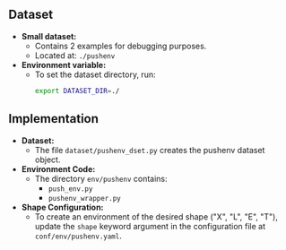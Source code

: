 ## Dataset

- **Small dataset:**  
  - Contains 2 examples for debugging purposes.
  - Located at: `./pushenv`
- **Environment variable:**  
  - To set the dataset directory, run:
    ```bash
    export DATASET_DIR=./
    ```

## Implementation

- **Dataset:**  
  - The file `dataset/pushenv_dset.py` creates the pushenv dataset object.
- **Environment Code:**  
  - The directory `env/pushenv` contains:
    - `push_env.py`
    - `pushenv_wrapper.py`
- **Shape Configuration:**  
  - To create an environment of the desired shape ("X", "L", "E", "T"), update the `shape` keyword argument in the configuration file at `conf/env/pushenv.yaml`.